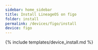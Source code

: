 ```yaml
---
sidebar: home_sidebar
title: Install LineageOS on figo
folder: install
permalink: /devices/figo/install
device: figo
---
```

{% include templates/device_install.md %}
